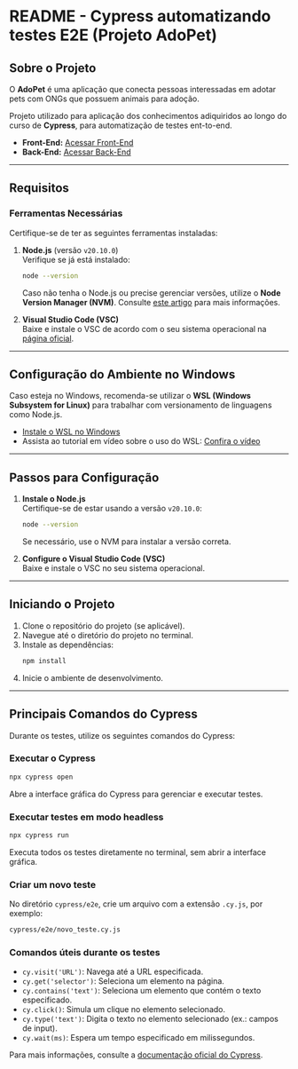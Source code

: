 # README - Cypress automatizando testes E2E (Projeto AdoPet)

## Sobre o Projeto

O **AdoPet** é uma aplicação que conecta pessoas interessadas em adotar pets com ONGs que possuem animais para adoção. 

Projeto utilizado para aplicação dos conhecimentos adiquiridos ao longo do curso de **Cypress**, para automatização de testes ent-to-end.

- **Front-End:** [Acessar Front-End](https://adopet-frontend-cypress.vercel.app)
- **Back-End:** [Acessar Back-End](https://adopet-api-i8qu.onrender.com/adotante/)

---

## Requisitos

### Ferramentas Necessárias

Certifique-se de ter as seguintes ferramentas instaladas:

1. **Node.js** (versão `v20.10.0`)  
   Verifique se já está instalado:
   ```bash
   node --version
   ```
   Caso não tenha o Node.js ou precise gerenciar versões, utilize o **Node Version Manager (NVM)**. Consulte [este artigo](#) para mais informações.

2. **Visual Studio Code (VSC)**  
   Baixe e instale o VSC de acordo com o seu sistema operacional na [página oficial](https://code.visualstudio.com/).

---

## Configuração do Ambiente no Windows

Caso esteja no Windows, recomenda-se utilizar o **WSL (Windows Subsystem for Linux)** para trabalhar com versionamento de linguagens como Node.js.

- [Instale o WSL no Windows](#)
- Assista ao tutorial em vídeo sobre o uso do WSL: [Confira o vídeo](#)

---

## Passos para Configuração

1. **Instale o Node.js**  
   Certifique-se de estar usando a versão `v20.10.0`:
   ```bash
   node --version
   ```
   Se necessário, use o NVM para instalar a versão correta.

2. **Configure o Visual Studio Code (VSC)**  
   Baixe e instale o VSC no seu sistema operacional.

---

## Iniciando o Projeto

1. Clone o repositório do projeto (se aplicável).
2. Navegue até o diretório do projeto no terminal.
3. Instale as dependências:
   ```bash
   npm install
   ```
4. Inicie o ambiente de desenvolvimento.

---

## Principais Comandos do Cypress

Durante os testes, utilize os seguintes comandos do Cypress:

### Executar o Cypress
```bash
npx cypress open
```
Abre a interface gráfica do Cypress para gerenciar e executar testes.

### Executar testes em modo headless
```bash
npx cypress run
```
Executa todos os testes diretamente no terminal, sem abrir a interface gráfica.

### Criar um novo teste
No diretório `cypress/e2e`, crie um arquivo com a extensão `.cy.js`, por exemplo:
```bash
cypress/e2e/novo_teste.cy.js
```

### Comandos úteis durante os testes
- `cy.visit('URL')`: Navega até a URL especificada.
- `cy.get('selector')`: Seleciona um elemento na página.
- `cy.contains('text')`: Seleciona um elemento que contém o texto especificado.
- `cy.click()`: Simula um clique no elemento selecionado.
- `cy.type('text')`: Digita o texto no elemento selecionado (ex.: campos de input).
- `cy.wait(ms)`: Espera um tempo especificado em milissegundos.

Para mais informações, consulte a [documentação oficial do Cypress](https://docs.cypress.io/).
